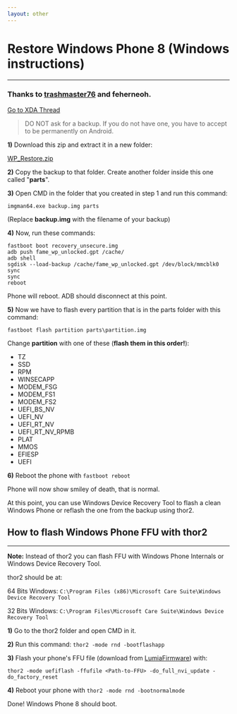 ```yaml
---
layout: other
---
```


# Restore Windows Phone 8 (Windows instructions)
_____________
### Thanks to <a href="https://forum.xda-developers.com/member.php?u=7887107">trashmaster76</a> and feherneoh. 
<a href="https://forum.xda-developers.com/nokia-lumia-520/development/restore-windows-phone-8-installed-t3608223" class="btn2">Go to XDA Thread</a>

> DO NOT ask for a backup. If you do not have one, you have to accept to be permanently on Android.


**1)** Download this zip and extract it in a new folder:

<a href="./WP_Restore.zip" class="btn2">WP_Restore.zip</a>

**2)** Copy the backup to that folder. Create another folder inside this one called "**parts**".

**3)** Open CMD in the folder that you created in step 1 and run this command: 

```imgman64.exe backup.img parts```

(Replace **backup.img** with the filename of your backup)

**4)** Now, run these commands:

```
fastboot boot recovery_unsecure.img
adb push fame_wp_unlocked.gpt /cache/
adb shell
sgdisk --load-backup /cache/fame_wp_unlocked.gpt /dev/block/mmcblk0
sync
sync
reboot
```

Phone will reboot. ADB should disconnect at this point.

**5)** Now we have to flash every partition that is in the parts folder with this command:

```
fastboot flash partition parts\partition.img
```

Change **partition** with one of these (**flash them in this order!**):

* TZ
* SSD
* RPM
* WINSECAPP
* MODEM_FSG
* MODEM_FS1
* MODEM_FS2
* UEFI_BS_NV
* UEFI_NV
* UEFI_RT_NV
* UEFI_RT_NV_RPMB
* PLAT
* MMOS
* EFIESP
* UEFI

**6)** Reboot the phone with ```fastboot reboot```

Phone will now show smiley of death, that is normal.

At this point, you can use Windows Device Recovery Tool to flash a clean Windows Phone or reflash the one from the backup using thor2.

## How to flash Windows Phone FFU with thor2
___________________
**Note:** Instead of thor2 you can flash FFU with Windows Phone Internals or Windows Device Recovery Tool.

thor2 should be at:

64 Bits Windows: ```C:\Program Files (x86)\Microsoft Care Suite\Windows Device Recovery Tool```

32 Bits Windows: ```C:\Program Files\Microsoft Care Suite\Windows Device Recovery Tool```

**1)** Go to the thor2 folder and open CMD in it.

**2)** Run this command: ```thor2 -mode rnd -bootflashapp```

**3)** Flash your phone's FFU file (download from <a href="https://lumiafirmware.com/">LumiaFirmware</a>) with:

```thor2 -mode uefiflash -ffufile <Path-to-FFU> -do_full_nvi_update -do_factory_reset```

**4)** Reboot your phone with ```thor2 -mode rnd -bootnormalmode```

Done! Windows Phone 8 should boot.
